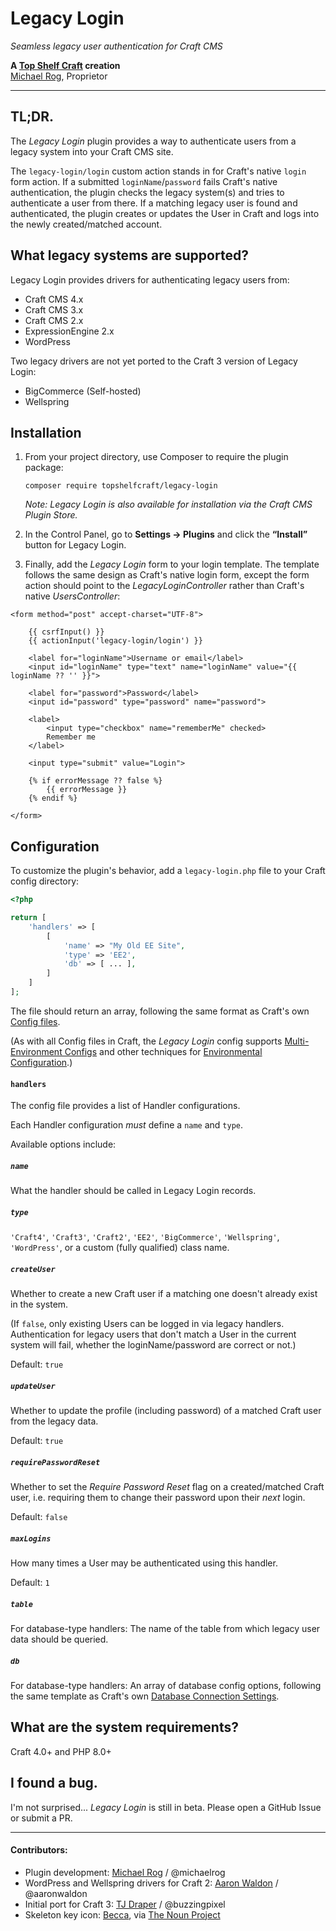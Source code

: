 # Legacy Login

_Seamless legacy user authentication for Craft CMS_

**A [Top Shelf Craft](https://topshelfcraft.com) creation**  
[Michael Rog](https://michaelrog.com), Proprietor


* * *


## TL;DR.

The _Legacy Login_ plugin provides a way to authenticate users from a legacy system into your Craft CMS site.

The `legacy-login/login` custom action stands in for Craft's native `login` form action. If a submitted `loginName`/`password` fails Craft's native authentication, the plugin checks the legacy system(s) and tries to authenticate a user from there. If a matching legacy user is found and authenticated, the plugin creates or updates the User in Craft and logs into the newly created/matched account.


## What legacy systems are supported?

Legacy Login provides drivers for authenticating legacy users from:

- Craft CMS 4.x
- Craft CMS 3.x
- Craft CMS 2.x
- ExpressionEngine 2.x
- WordPress

Two legacy drivers are not yet ported to the Craft 3 version of Legacy Login:

- BigCommerce (Self-hosted)
- Wellspring


## Installation

1. From your project directory, use Composer to require the plugin package:

   ```
   composer require topshelfcraft/legacy-login
   ```
   
    _Note: Legacy Login is also available for installation via the Craft CMS Plugin Store._

2. In the Control Panel, go to **Settings → Plugins** and click the **“Install”** button for Legacy Login.

3. Finally, add the _Legacy Login_ form to your login template. The template follows the same design as Craft's native login form, except the form action should point to the _LegacyLoginController_ rather than Craft's native _UsersController_:

```twig
<form method="post" accept-charset="UTF-8">

    {{ csrfInput() }}
    {{ actionInput('legacy-login/login') }}

    <label for="loginName">Username or email</label>
    <input id="loginName" type="text" name="loginName" value="{{ loginName ?? '' }}">

    <label for="password">Password</label>
    <input id="password" type="password" name="password">

    <label>
        <input type="checkbox" name="rememberMe" checked>
        Remember me
    </label>

    <input type="submit" value="Login">

    {% if errorMessage ?? false %}
        {{ errorMessage }}
    {% endif %}

</form>
```


## Configuration

To customize the plugin's behavior, add a `legacy-login.php` file to your Craft config directory:

```php
<?php

return [
    'handlers' => [
        [
            'name' => "My Old EE Site",
            'type' => 'EE2',
            'db' => [ ... ],
        ]
    ]
];
``` 
The file should return an array, following the same format as Craft's own [Config files](https://craftcms.com/docs/3.x/config/).

(As with all Config files in Craft, the _Legacy Login_ config supports [Multi-Environment Configs](https://craftcms.com/docs/3.x/config/#multi-environment-configs) and other techniques for [Environmental Configuration](https://craftcms.com/docs/3.x/config/#environmental-configuration).)

#### `handlers`

The config file provides a list of Handler configurations.
 
Each Handler configuration *must* define a `name` and `type`.

Available options include:

##### `name`

What the handler should be called in Legacy Login records.
 
##### `type`

`'Craft4'`, `'Craft3'`, `'Craft2'`, `'EE2'`, `'BigCommerce'`, `'Wellspring'`, `'WordPress'`, or a custom (fully qualified) class name.

##### `createUser`

Whether to create a new Craft user if a matching one doesn't already exist in the system.

(If `false`, only existing Users can be logged in via legacy handlers. Authentication for legacy users that don't match a User in the current system will fail, whether the loginName/password are correct or not.)

Default: `true`

##### `updateUser`

Whether to update the profile (including password) of a matched Craft user from the legacy data.

Default: `true`

##### `requirePasswordReset`

Whether to set the _Require Password Reset_ flag on a created/matched Craft user, i.e. requiring them to change their password upon their _next_ login.

Default: `false`

##### `maxLogins`

How many times a User may be authenticated using this handler.

Default: `1`

##### `table`

For database-type handlers: The name of the table from which legacy user data should be queried.

##### `db`

For database-type handlers: An array of database config options, following the same template as Craft's own [Database Connection Settings](https://craftcms.com/docs/3.x/config/#database-connection-settings).


## What are the system requirements?

Craft 4.0+ and PHP 8.0+


## I found a bug.

I'm not surprised... _Legacy Login_ is still in beta. Please open a GitHub Issue or submit a PR.


* * *

#### Contributors:

  - Plugin development: [Michael Rog](http://michaelrog.com) / @michaelrog
  - WordPress and Wellspring drivers for Craft 2: [Aaron Waldon](https://www.causingeffect.com) / @aaronwaldon
  - Initial port for Craft 3: [TJ Draper](https://buzzingpixel.com/) / @buzzingpixel
  - Skeleton key icon: [Becca](https://thenounproject.com/hello100), via [The Noun Project](https://thenounproject.com/search/?q=skeleton+key&i=188844)

